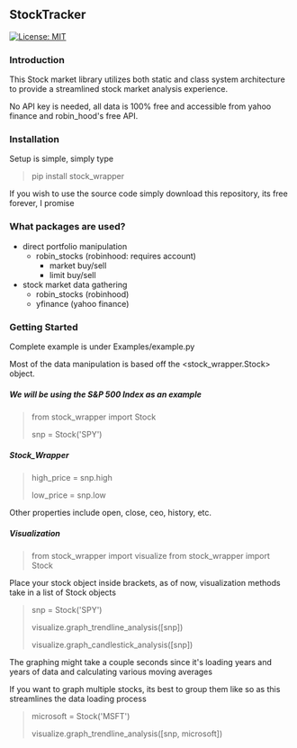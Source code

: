 ## StockTracker
[![License: MIT](https://img.shields.io/badge/License-MIT-green.svg)](LICENSE.md)

### Introduction
This Stock market library utilizes both static and class system architecture to 
provide a streamlined stock market analysis experience.

No API key is needed, all data is 100% free and accessible from yahoo finance and robin_hood's 
free API. 

### Installation
Setup is simple, simply type 
> pip install stock_wrapper

If you wish to use the source code simply download this repository, its free forever, I promise

### What packages are used?

- direct portfolio manipulation
    - robin_stocks (robinhood: requires account)
        - market buy/sell
        - limit buy/sell
- stock market data gathering
    - robin_stocks (robinhood)
    - yfinance (yahoo finance)
    
### Getting Started
Complete example is under Examples/example.py

Most of the data manipulation is based off the <stock_wrapper.Stock> object. 

##### We will be using the S&P 500 Index as an example
> from stock_wrapper import Stock 
>
> snp = Stock('SPY')

##### Stock_Wrapper 
> high_price = snp.high
>
> low_price = snp.low

Other properties include open, close, ceo, history, etc.

##### Visualization
> from stock_wrapper import visualize
> from stock_wrapper import Stock

Place your stock object inside brackets, as of now, visualization methods take in a list of Stock objects

> snp = Stock('SPY')
>
> visualize.graph_trendline_analysis([snp])
>
> visualize.graph_candlestick_analysis([snp])

The graphing might take a couple seconds since it's loading years and years of data and calculating various moving averages

If you want to graph multiple stocks, its best to group them like so as this streamlines the data loading process
> microsoft = Stock('MSFT')
>
> visualize.graph_trendline_analysis([snp, microsoft])